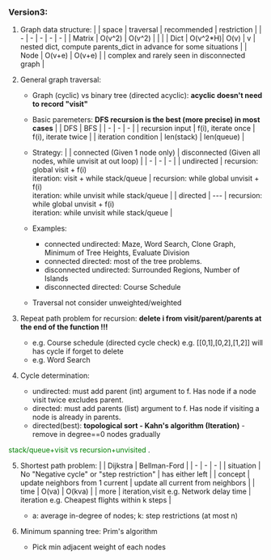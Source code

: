 ### Version3:
1. Graph data structure:
    |        | space    | traversal | recommended | restriction |
    | -      |   -      |  -        | - | - |
    | Matrix | O(v^2)   | O(v^2)    |   |   |
    | Dict   | O(v^2\*H)| O(v)      | v | nested dict, compute parents_dict in advance for some situations |
    | Node   | O(v+e)   | O(v+e)    |   | complex and rarely seen in disconnected graph |

2. General graph traversal:
    + Graph (cyclic) vs binary tree (directed acyclic): **acyclic doesn't need to record "visit"**
    + Basic paremeters: **DFS recursion is the best (more precise) in most cases**
        |   | DFS | BFS |
        | - | - | - |
        | recursion input | f(i), iterate once | f(i), iterate twice |
        | iteration condition | len(stack) | len(queue) |
    
    + Strategy:
        | | connected (Given 1 node only) | disconnected (Given all nodes, while unvisit at out loop) |
        | - | - | - |
        | undirected | recursion: global visit + f(i) <br> iteration: visit + while stack/queue | recursion: while global unvisit + f(i) <br> iteration: while unvisit while stack/queue |
        | directed   | --- | recursion: while global unvisit + f(i) <br> iteration: while unvisit while stack/queue |

    + Examples:
        + connected undirected: Maze, Word Search, Clone Graph, Minimum of Tree Heights, Evaluate Division
        + connected directed: most of the tree problems.
        + disconnected undirected: Surrounded Regions, Number of Islands
        + disconnected directed: Course Schedule
        
    + Traversal not consider unweighted/weighted

3. Repeat path problem for recursion: **delete i from visit/parent/parents at the end of the function !!!**
    + e.g. Course schedule (directed cycle check) e.g. [[0,1],[0,2],[1,2]] will has cycle if forget to delete
    + e.g. Word Search

4. Cycle determination:
    + undirected: must add parent (int) argument to f. Has node if a node visit twice excludes parent.
    + directed: must add parents (list) argument to f. Has node if visiting a node is already in parents.
    + directed(best): **topological sort - Kahn's algorithm (Iteration)** - remove in degree==0 nodes gradually

<span style="color:green"> stack/queue+visit vs recursion+unvisited </span>.
    
5. Shortest path problem:
    |            | Dijkstra | Bellman-Ford |
    | -          | - | - |
    | situation  | No "Negative cycle" or "step restriction" | has either left |
    | concept    | update neighbors from 1 current | update all current from neighbors |
    | time       | O(va) | O(kva) |
    | more | iteration,visit e.g. Network delay time | iteration e.g. Cheapest flights within k steps |
    
    + a: average in-degree of nodes; k: step restrictions (at most n)

6. Minimum spanning tree: Prim's algorithm
    + Pick min adjacent weight of each nodes
